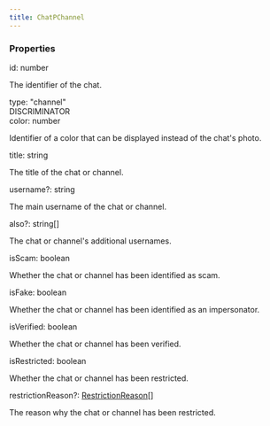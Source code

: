 ```yaml
---
title: ChatPChannel
---
```


### Properties

<div class="flex flex-col gap-3"><div><div class="flex gap-2"><div class="font-mono"><span class="font-bold">id</span><span class="opacity-50">:</span> <span>number</span></div></div><div class="pl-3"><div class="no-margin">

The identifier of the chat.

</div></div></div><div><div class="flex gap-2"><div class="font-mono"><span class="font-bold">type</span><span class="opacity-50">:</span> <span>&quot;channel&quot;</span></div><div class="flex items-center"><div class="bg-dbt px-1.5 rounded-md select-none text-fgt text-[10px]">DISCRIMINATOR</div></div></div></div><div><div class="flex gap-2"><div class="font-mono"><span class="font-bold">color</span><span class="opacity-50">:</span> <span>number</span></div></div><div class="pl-3"><div class="no-margin">

Identifier of a color that can be displayed instead of the chat's photo.

</div></div></div><div><div class="flex gap-2"><div class="font-mono"><span class="font-bold">title</span><span class="opacity-50">:</span> <span>string</span></div></div><div class="pl-3"><div class="no-margin">

The title of the chat or channel.

</div></div></div><div><div class="flex gap-2"><div class="font-mono"><span class="font-bold">username</span><span class="opacity-50"><span title="Optional" class="cursor-help">?</span>:</span> <span>string</span></div></div><div class="pl-3"><div class="no-margin">

The main username of the chat or channel.

</div></div></div><div><div class="flex gap-2"><div class="font-mono"><span class="font-bold">also</span><span class="opacity-50"><span title="Optional" class="cursor-help">?</span>:</span> <span>string</span><span class="opacity-50">[]</span></div></div><div class="pl-3"><div class="no-margin">

The chat or channel's additional usernames.

</div></div></div><div><div class="flex gap-2"><div class="font-mono"><span class="font-bold">isScam</span><span class="opacity-50">:</span> <span>boolean</span></div></div><div class="pl-3"><div class="no-margin">

Whether the chat or channel has been identified as scam.

</div></div></div><div><div class="flex gap-2"><div class="font-mono"><span class="font-bold">isFake</span><span class="opacity-50">:</span> <span>boolean</span></div></div><div class="pl-3"><div class="no-margin">

Whether the chat or channel has been identified as an impersonator.

</div></div></div><div><div class="flex gap-2"><div class="font-mono"><span class="font-bold">isVerified</span><span class="opacity-50">:</span> <span>boolean</span></div></div><div class="pl-3"><div class="no-margin">

Whether the chat or channel has been verified.

</div></div></div><div><div class="flex gap-2"><div class="font-mono"><span class="font-bold">isRestricted</span><span class="opacity-50">:</span> <span>boolean</span></div></div><div class="pl-3"><div class="no-margin">

Whether the chat or channel has been restricted.

</div></div></div><div><div class="flex gap-2"><div class="font-mono"><span class="font-bold">restrictionReason</span><span class="opacity-50"><span title="Optional" class="cursor-help">?</span>:</span> <a href="/types/restrictionreason"  >RestrictionReason</a><span class="opacity-50">[]</span></div></div><div class="pl-3"><div class="no-margin">

The reason why the chat or channel has been restricted.

</div></div></div></div>

